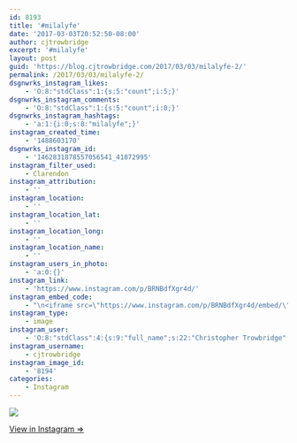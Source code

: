 ```yaml
---
id: 8193
title: '#milalyfe'
date: '2017-03-03T20:52:50-08:00'
author: cjtrowbridge
excerpt: '#milalyfe'
layout: post
guid: 'https://blog.cjtrowbridge.com/2017/03/03/milalyfe-2/'
permalink: /2017/03/03/milalyfe-2/
dsgnwrks_instagram_likes:
    - 'O:8:"stdClass":1:{s:5:"count";i:5;}'
dsgnwrks_instagram_comments:
    - 'O:8:"stdClass":1:{s:5:"count";i:0;}'
dsgnwrks_instagram_hashtags:
    - 'a:1:{i:0;s:8:"milalyfe";}'
instagram_created_time:
    - '1488603170'
dsgnwrks_instagram_id:
    - '1462831878557056541_41872995'
instagram_filter_used:
    - Clarendon
instagram_attribution:
    - ''
instagram_location:
    - ''
instagram_location_lat:
    - ''
instagram_location_long:
    - ''
instagram_location_name:
    - ''
instagram_users_in_photo:
    - 'a:0:{}'
instagram_link:
    - 'https://www.instagram.com/p/BRNBdfXgr4d/'
instagram_embed_code:
    - "\n<iframe src=\"https://www.instagram.com/p/BRNBdfXgr4d/embed/\" width=\"612\" height=\"710\" frameborder=\"0\" scrolling=\"no\" allowtransparency=\"true\" class=\"insta-image-embed\"></iframe>\n"
instagram_type:
    - image
instagram_user:
    - 'O:8:"stdClass":4:{s:9:"full_name";s:22:"Christopher Trowbridge";s:15:"profile_picture";s:96:"https://scontent.cdninstagram.com/t51.2885-19/s150x150/13724650_1188772791164794_142557231_a.jpg";s:8:"username";s:12:"cjtrowbridge";s:2:"id";s:8:"41872995";}'
instagram_username:
    - cjtrowbridge
instagram_image_id:
    - '8194'
categories:
    - Instagram
---
```


[![](https://blog.cjtrowbridge.com/wp-content/uploads/2017/03/1488603170-1-1.jpg)](https://www.instagram.com/p/BRNBdfXgr4d/)

[View in Instagram ⇒](https://www.instagram.com/p/BRNBdfXgr4d/)